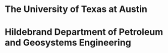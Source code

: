 # The University of Texas at Austin
# Hildebrand Department of Petroleum and Geosystems Engineering
